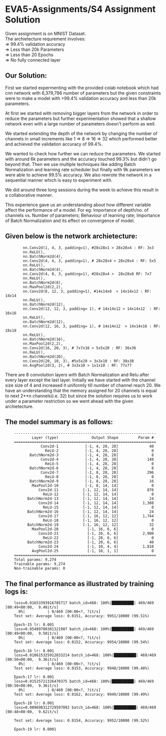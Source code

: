 # EVA5-Assignments/S4 Assignment Solution

Given assignment is on MNIST Dataset. <br>
The archietecture requrement involves:<br>
=> 99.4% validation accuracy <br>
=> Less than 20k Parameters <br>
=> Less than 20 Epochs <br>
=> No fully connected layer <br>


## Our Solution: 
First we started expermenting with the provided colab notebook which had cnn network with 6,379,786 number of parameters but the given constraints 
were to make a model with >99.4% validation accuracy and less than 20k parameters.

At first we started with removing bigger layers from the network in order to reduce the parameters but further experimentation showed that a
shallow network even with a large number of parameters doesn't perform as well.

We started extending the depth of the network by changing the number of channels in small increments like 1 => 8 => 16 => 32 which performed better
and achieved the validation accuracy of 99.4%.

We wanted to check how further we can reduce the parameters. We started with around 6k parameters and the accuracy touched 99.3% but didn't go beyond 
that. Then we use multiple techniques like adding Batch Normalization and learning rate scheduler but finally with 9k parameters we were able to
achieve 99.5% accuracy. We also rewrote the network in a sequential manner which is easy to experiment with.

We did around three long sessions during the week to achieve this result in a collaborative manner.

This experience gave us an understanding about how different variable affect the performance of a model. For eg: Importance of depth/no. of channels
vs. Number of parameters; Behaviour of learning rate; Importance of Batch Normalization and its effect on convergence of model.

## Given below is the network archietecture:

            nn.Conv2d(1, 4, 3, padding=1), #28x28x1 > 28x28x4 : RF: 3x3
            nn.ReLU(),
            nn.BatchNorm2d(4),
            nn.Conv2d(4, 4, 3, padding=1), # 28x28x4 > 28x28x4 : RF: 5x5
            nn.ReLU(),
            nn.BatchNorm2d(4),
            nn.Conv2d(4, 8, 3, padding=1), #28x28x4 >  28x28x8 RF: 7x7
            nn.ReLU(),
            nn.BatchNorm2d(8),
            nn.MaxPool2d(2,2),
            nn.Conv2d(8, 12, 3, padding=1), #14x14x8  > 14x14x12 : RF: 14x14
            nn.ReLU(),
            nn.BatchNorm2d(12), 
            nn.Conv2d(12, 12, 3, padding= 1), # 14x14x12 > 14x14x12  : RF: 16x16
            nn.ReLU(),
            nn.BatchNorm2d(12),
            nn.Conv2d(12, 16, 3, padding= 1), # 14x14x12  > 14x14x16 : RF: 18x18
            nn.ReLU(),
            nn.BatchNorm2d(16),
            nn.MaxPool2d(2,2),
            nn.Conv2d(16, 20, 3), # 7x7x16 > 5x5x20 : RF: 36x36
            nn.ReLU(),
            nn.BatchNorm2d(20),
            nn.Conv2d(20, 10, 3), #5x5x20 > 3x3x10 : RF: 38x38
            nn.AvgPool2d(3, 2), # 3x3x10 > 1x1x10 : RF: 77x77

There are 8 convolution layers with Batch Normalization and Relu after every layer except the last layer. Initially we have started with the channel
size size of 4 and increased it uniformly till number of channel reach 20. We have an understanding that the memory assigned for 20 channels is equal
to next 2**n channels(i.e. 32) but since the solution requires us to work under a parameter restriction so we went ahead with the given archietecture.


## The model summary is as follows:

        ----------------------------------------------------------------
                Layer (type)               Output Shape         Param #
        ================================================================
                    Conv2d-1            [-1, 4, 28, 28]              40
                      ReLU-2            [-1, 4, 28, 28]               0
               BatchNorm2d-3            [-1, 4, 28, 28]               8
                    Conv2d-4            [-1, 4, 28, 28]             148
                      ReLU-5            [-1, 4, 28, 28]               0
               BatchNorm2d-6            [-1, 4, 28, 28]               8
                    Conv2d-7            [-1, 8, 28, 28]             296
                      ReLU-8            [-1, 8, 28, 28]               0
               BatchNorm2d-9            [-1, 8, 28, 28]              16
                MaxPool2d-10            [-1, 8, 14, 14]               0
                   Conv2d-11           [-1, 12, 14, 14]             876
                     ReLU-12           [-1, 12, 14, 14]               0
              BatchNorm2d-13           [-1, 12, 14, 14]              24
                   Conv2d-14           [-1, 12, 14, 14]           1,308
                     ReLU-15           [-1, 12, 14, 14]               0
              BatchNorm2d-16           [-1, 12, 14, 14]              24
                   Conv2d-17           [-1, 16, 12, 12]           1,744
                     ReLU-18           [-1, 16, 12, 12]               0
              BatchNorm2d-19           [-1, 16, 12, 12]              32
                MaxPool2d-20             [-1, 16, 6, 6]               0
                   Conv2d-21             [-1, 20, 6, 6]           2,900
                     ReLU-22             [-1, 20, 6, 6]               0
              BatchNorm2d-23             [-1, 20, 6, 6]              40
                   Conv2d-24             [-1, 10, 4, 4]           1,810
                AvgPool2d-25             [-1, 10, 1, 1]               0
        ================================================================
        Total params: 9,274
        Trainable params: 9,274
        Non-trainable params: 0




## The final performance as illustrated by training logs is:

        loss=0.01653393916785717 batch_id=468: 100%|██████████| 469/469 [00:49<00:00,  9.48it/s]
          0%|          | 0/469 [00:00<?, ?it/s]
        Test set: Average loss: 0.0151, Accuracy: 9951/10000 (99.51%)

        Epoch-15 lr: 0.001
        loss=0.05489780381321907 batch_id=468: 100%|██████████| 469/469 [00:49<00:00,  9.50it/s]
          0%|          | 0/469 [00:00<?, ?it/s]
        Test set: Average loss: 0.0152, Accuracy: 9954/10000 (99.54%)

        Epoch-16 lr: 0.001
        loss=0.018615325912833214 batch_id=468: 100%|██████████| 469/469 [00:50<00:00,  9.36it/s]
          0%|          | 0/469 [00:00<?, ?it/s]
        Test set: Average loss: 0.0153, Accuracy: 9948/10000 (99.48%)

        Epoch-17 lr: 0.001
        loss=0.01525721326470375 batch_id=468: 100%|██████████| 469/469 [00:50<00:00,  9.36it/s]
          0%|          | 0/469 [00:00<?, ?it/s]
        Test set: Average loss: 0.0162, Accuracy: 9949/10000 (99.49%)

        Epoch-18 lr: 0.001
        loss=0.009698312729597092 batch_id=468: 100%|██████████| 469/469 [00:48<00:00,  9.62it/s]

        Test set: Average loss: 0.0154, Accuracy: 9952/10000 (99.52%)

        Epoch-19 lr: 0.0001


